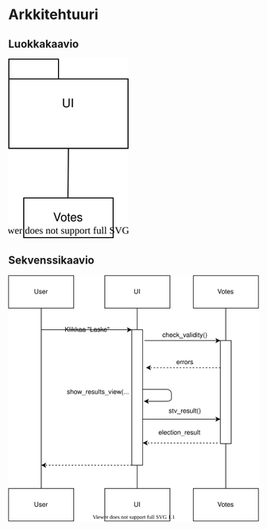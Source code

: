 # Arkkitehtuuri

## Luokkakaavio

![luokkakaavio](https://github.com/emigination/ot-harjoitustyo/blob/main/harjoitustyo/dokumentaatio/luokkakaavio.svg)


## Sekvenssikaavio

![sekvenssikaavio](https://github.com/emigination/ot-harjoitustyo/blob/main/harjoitustyo/dokumentaatio/sekvenssikaavio.svg)
